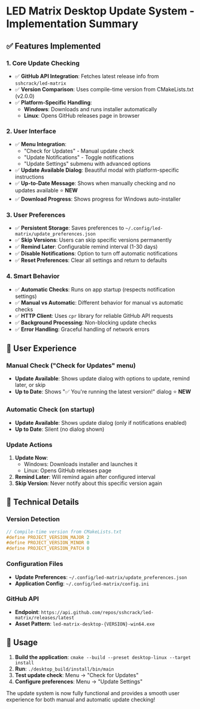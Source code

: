 # LED Matrix Desktop Update System - Implementation Summary

## ✅ **Features Implemented**

### **1. Core Update Checking**
- ✅ **GitHub API Integration**: Fetches latest release info from `sshcrack/led-matrix`
- ✅ **Version Comparison**: Uses compile-time version from CMakeLists.txt (v2.0.0)
- ✅ **Platform-Specific Handling**:
  - **Windows**: Downloads and runs installer automatically
  - **Linux**: Opens GitHub releases page in browser

### **2. User Interface**
- ✅ **Menu Integration**: 
  - "Check for Updates" - Manual update check
  - "Update Notifications" - Toggle notifications
  - "Update Settings" submenu with advanced options
- ✅ **Update Available Dialog**: Beautiful modal with platform-specific instructions
- ✅ **Up-to-Date Message**: Shows when manually checking and no updates available ⭐ **NEW**
- ✅ **Download Progress**: Shows progress for Windows auto-installer

### **3. User Preferences**
- ✅ **Persistent Storage**: Saves preferences to `~/.config/led-matrix/update_preferences.json`
- ✅ **Skip Versions**: Users can skip specific versions permanently
- ✅ **Remind Later**: Configurable remind interval (1-30 days)
- ✅ **Disable Notifications**: Option to turn off automatic notifications
- ✅ **Reset Preferences**: Clear all settings and return to defaults

### **4. Smart Behavior**
- ✅ **Automatic Checks**: Runs on app startup (respects notification settings)
- ✅ **Manual vs Automatic**: Different behavior for manual vs automatic checks
- ✅ **HTTP Client**: Uses `cpr` library for reliable GitHub API requests
- ✅ **Background Processing**: Non-blocking update checks
- ✅ **Error Handling**: Graceful handling of network errors

## **🎯 User Experience**

### **Manual Check ("Check for Updates" menu)**
- **Update Available**: Shows update dialog with options to update, remind later, or skip
- **Up to Date**: Shows "✅ You're running the latest version!" dialog ⭐ **NEW**

### **Automatic Check (on startup)**
- **Update Available**: Shows update dialog (only if notifications enabled)
- **Up to Date**: Silent (no dialog shown)

### **Update Actions**
1. **Update Now**: 
   - Windows: Downloads installer and launches it
   - Linux: Opens GitHub releases page
2. **Remind Later**: Will remind again after configured interval
3. **Skip Version**: Never notify about this specific version again

## **🔧 Technical Details**

### **Version Detection**
```cpp
// Compile-time version from CMakeLists.txt
#define PROJECT_VERSION_MAJOR 2
#define PROJECT_VERSION_MINOR 0  
#define PROJECT_VERSION_PATCH 0
```

### **Configuration Files**
- **Update Preferences**: `~/.config/led-matrix/update_preferences.json`
- **Application Config**: `~/.config/led-matrix/config.ini`

### **GitHub API**
- **Endpoint**: `https://api.github.com/repos/sshcrack/led-matrix/releases/latest`
- **Asset Pattern**: `led-matrix-desktop-{VERSION}-win64.exe`

## **🚀 Usage**

1. **Build the application**: `cmake --build --preset desktop-linux --target install`
2. **Run**: `./desktop_build/install/bin/main`
3. **Test update check**: Menu → "Check for Updates"
4. **Configure preferences**: Menu → "Update Settings"

The update system is now fully functional and provides a smooth user experience for both manual and automatic update checking!
